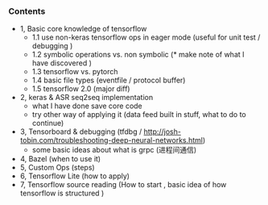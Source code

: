 ### Contents
* 1, Basic core knowledge of tensorflow
  -  1.1 use non-keras tensorflow ops in eager mode (useful for unit test / debugging ) 
  -  1.2 symbolic operations vs. non symbolic (* make note of what I have discovered )
  -  1.3 tensorflow vs. pytorch
  -  1.4 basic file types (eventfile / protocol buffer)
  -  1.5 tensorflow 2.0 (major diff)
* 2, keras & ASR seq2seq implementation 
  -  what I have done save core code 
  -  try other way of applying it (data feed built in stuff, what to do to continue)
* 3, Tensorboard & debugging (tfdbg / http://josh-tobin.com/troubleshooting-deep-neural-networks.html)
  -  some basic ideas about what is grpc (进程间通信)
* 4, Bazel (when to use it)
* 5, Custom Ops (steps)
* 6, Tensorflow Lite (how to apply)
* 7, Tensorflow source reading (How to start , basic idea of how tensorflow is structured )
